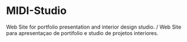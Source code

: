 # MIDI-Studio
 Web Site for portfolio presentation and interior design studio. / Web Site para apresentaçao de portifolio e studio de projetos interiores.
